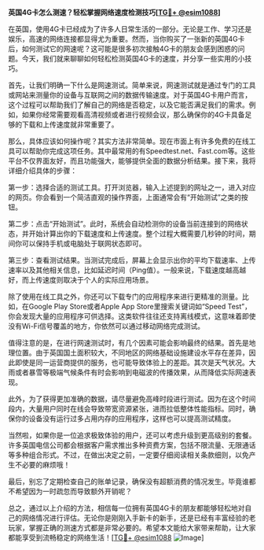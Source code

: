 **英国4G卡怎么测速？轻松掌握网络速度检测技巧[[TG💪+ @esim1088](https://t.me/s/esim1088)]**

在英国，使用4G卡已经成为了许多人日常生活的一部分。无论是工作、学习还是娱乐，高速的网络连接都显得尤为重要。然而，当你购买了一张新的英国4G卡后，如何测试它的网速呢？这可能是很多初次接触4G卡的朋友会感到困惑的问题。今天，我们就来聊聊如何轻松检测英国4G卡的速度，并分享一些实用的小技巧。

首先，让我们明确一下什么是网速测试。简单来说，网速测试就是通过专门的工具或网站来测量你的设备与互联网之间的数据传输速度。对于英国4G卡用户而言，这个过程可以帮助我们了解自己的网络是否稳定，以及它能否满足我们的需求。例如，如果你经常需要观看高清视频或者进行视频会议，那么确保你的4G卡具备足够的下载和上传速度就非常重要了。

那么，具体应该如何操作呢？其实方法非常简单。现在市面上有许多免费的在线工具可以帮助你完成这项任务。其中最常用的有Speedtest.net、Fast.com等。这些平台不仅界面友好，而且功能强大，能够提供全面的数据分析结果。接下来，我将详细介绍具体的步骤：

第一步：选择合适的测试工具。打开浏览器，输入上述提到的网址之一，进入对应的网页。你会看到一个简洁直观的操作界面，上面通常会有“开始测试”之类的按钮。

第二步：点击“开始测试”。此时，系统会自动检测你的设备当前连接到的网络状态，并开始计算出你的下载速度和上传速度。整个过程大概需要几秒钟的时间，期间你可以保持手机或电脑处于联网状态即可。

第三步：查看测试结果。当测试完成后，屏幕上会显示出你的平均下载速率、上传速率以及其他相关信息，比如延迟时间（Ping值）。一般来说，下载速度越高越好，而上传速度则取决于个人的实际应用场景。

除了使用在线工具之外，你还可以下载专门的应用程序来进行更精准的测量。比如，在Google Play Store或者Apple App Store里搜索关键词如“Speed Test”，你会发现大量的应用程序可供选择。这类软件往往还支持离线模式，这意味着即使没有Wi-Fi信号覆盖的地方，你依然可以通过移动网络完成测试。

值得注意的是，在进行网速测试时，有几个因素可能会影响最终的结果。首先是地理位置。由于英国国土面积较大，不同地区的网络基础设施建设水平存在差异，因此即使是同一运营商提供的服务，也可能导致体验上的差距。其次是天气状况。大雨或者暴雪等极端气候条件有时会影响到电磁波的传播效果，从而降低实际网速表现。

此外，为了获得更加准确的数据，请尽量避免高峰时段进行测试。因为在这个时间段内，大量用户同时在线会导致带宽资源紧张，进而拉低整体性能指标。同时，确保你的设备没有运行过多占用内存的应用程序，这样也可以提高测试精度。

当然啦，如果你是一位追求极致体验的用户，还可以考虑升级到更高级别的套餐。许多英国电信公司都会根据客户需求推出多种资费方案，包括不限流量、无限通话等多种组合形式。不过，在做出决定之前，一定要仔细阅读相关条款细则，以免产生不必要的麻烦哦！

最后，别忘了定期检查自己的账单记录，确保没有超额消费的情况发生。毕竟谁都不希望因为一时疏忽而导致额外开销呢？

总之，通过以上介绍的方法，相信每一位拥有英国4G卡的朋友都能够轻松地对自己的网络情况进行评估。无论你是刚刚入手新卡的新手，还是已经有丰富经验的老玩家，掌握正确的测速方式都是非常必要的。希望本文能给大家带来帮助，让大家都能享受到流畅稳定的网络生活！[[TG💪+ @esim1088](https://t.me/s/esim1088) ![Image](https://i.postimg.cc/4NQfJmqS/Snipaste-2025-05-13-00-14-12.png)]